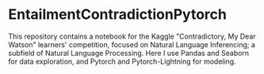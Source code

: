 # EntailmentContradictionPytorch

This repository contains a notebook for the Kaggle "Contradictory, My Dear Watson" learners' competition, focused on Natural Language Inferencing; a subfield of Natural Language Processing.
Here I use Pandas and Seaborn for data exploration, and Pytorch and Pytorch-Lightning for modeling.
